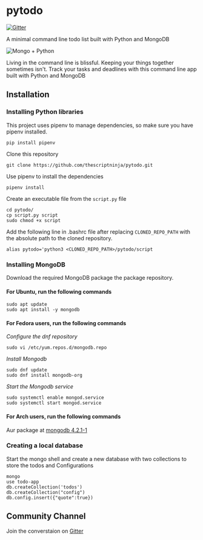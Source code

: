# pytodo
[![Gitter](https://badges.gitter.im/pytodo/community.svg)](https://gitter.im/pytodo/community?utm_source=badge&utm_medium=badge&utm_campaign=pr-badge)

A minimal command line todo list built with Python and MongoDB

![Mongo + Python](/img/mongo_python_love.png)

Living in the command line is blissful. Keeping your things together sometimes isn't. Track your tasks and deadlines with this command line app built with Python and MongoDB

## Installation

### Installing Python libraries
This project uses pipenv to manage dependencies, so make sure you have pipenv installed.
```
pip install pipenv
```
Clone this repository
```
git clone https://github.com/thescriptninja/pytodo.git
```
Use pipenv to install the dependencies
```
pipenv install
```
Create an executable file from the ```script.py``` file

```
cd pytodo/
cp script.py script
sudo chmod +x script
```
Add the following line in .bashrc file after replacing ```CLONED_REPO_PATH``` with the absolute path to the cloned repository.

```
alias pytodo='python3 <CLONED_REPO_PATH>/pytodo/script
```

### Installing MongoDB
Download the required MongoDB package the package repository.
#### For Ubuntu, run the following commands
```
sudo apt update
sudo apt install -y mongodb
```

#### For Fedora users, run the following commands
*Configure the dnf repository*
```
sudo vi /etc/yum.repos.d/mongodb.repo
```
*Install Mongodb*
```
sudo dnf update
sudo dnf install mongodb-org 
```
*Start the Mongodb service*
```
sudo systemctl enable mongod.service
sudo systemctl start mongod.service
```

#### For Arch users, run the following commands
Aur package at [mongodb 4.2.1-1](https://aur.archlinux.org/packages/mongodb/)

### Creating a local database
Start the mongo shell and create a new database with two collections to store the todos and Configurations
```
mongo
use todo-app
db.createCollection('todos')
db.createCollection("config")
db.config.insert({"quote":true})
```

## Community Channel
Join the converstaion on [Gitter](https://gitter.im/pytodo/community?utm_source=share-link&utm_medium=link&utm_campaign=share-link)
